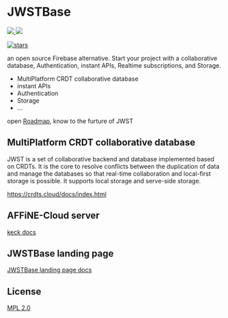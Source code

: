 # JWSTBase

<a href="https://join.slack.com/t/blocksuitedev/shared_invite/zt-1h0zz3b8z-nFpWSu6a6~yId7PxiMcBHA">
  <img src="https://img.shields.io/badge/-Slack-grey?logo=slack">
</a>
<a href="https://twitter.com/BlockSuiteDev">
  <img src="https://img.shields.io/badge/-Twitter-grey?logo=twitter">
</a>

[![stars](https://img.shields.io/github/stars/toeverything/JWSTBase.svg?style=flat&logo=github&colorB=red&label=stars)](https://github.com/toeverything/JWSTBase)

an open source Firebase alternative. Start your project with a collaborative database, Authentication, instant APIs, Realtime subscriptions, and Storage.

-   MultiPlatform CRDT collaborative database
-   instant APIs
-   Authentication
-   Storage
-   ...

open [Roadmap](https://github.com/toeverything/JWST/issues/9), know to the furture of JWST

## MultiPlatform CRDT collaborative database

JWST is a set of collaborative backend and database implemented based on CRDTs.
It is the core to resolve conflicts between the duplication of data and manage the databases so that real-time collaboration and local-first storage is possible.
It supports local storage and serve-side storage.

https://crdts.cloud/docs/index.html

## AFFiNE-Cloud server

[keck docs](./apps/keck)

## JWSTBase landing page

[JWSTBase landing page docs](./apps/frontend/README.md)

## License

[MPL 2.0](./LICENSE)
